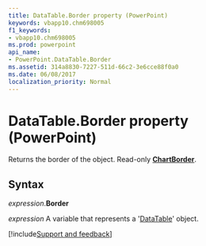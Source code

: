 ```yaml
---
title: DataTable.Border property (PowerPoint)
keywords: vbapp10.chm698005
f1_keywords:
- vbapp10.chm698005
ms.prod: powerpoint
api_name:
- PowerPoint.DataTable.Border
ms.assetid: 314a8830-7227-511d-66c2-3e6cce88f0a0
ms.date: 06/08/2017
localization_priority: Normal
---
```



# DataTable.Border property (PowerPoint)

Returns the border of the object. Read-only  **[ChartBorder](PowerPoint.ChartBorder.md)**.


## Syntax

_expression_.**Border**

_expression_ A variable that represents a '[DataTable](PowerPoint.DataTable.md)' object.

[!include[Support and feedback](~/includes/feedback-boilerplate.md)]